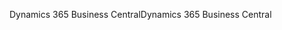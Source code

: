 <span data-ttu-id="84b4b-101">Dynamics 365 Business Central</span><span class="sxs-lookup"><span data-stu-id="84b4b-101">Dynamics 365 Business Central</span></span>
